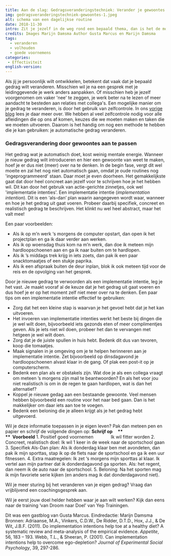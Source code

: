 ```yaml
---
title: Aan de slag: Gedragsveranderingstechniek: Verander je gewoontes
img: gedragsveranderingstechniek-gewoontes-1.jpeg
alt: schema van een dagelijkse routine
date: 2018-11-30
intro: Zit je jezelf in de weg rond een bepaald thema, dan is het de moeite waard om je verwachtingen zelf of samen met een coach te onderzoeken. Aan de hand van de oefeningen in dit blog kun je daarmee direct een start maken.
credits: Images Marijn Damsma Author Gusta Marcus en Marijn Damsma
tags: 
  - veranderen
  - volhouden
  - goede voornemens
categories:
 - Effectiviteit
english-version:
---
```


Als jij je persoonlijk wilt ontwikkelen, betekent dat vaak dat je bepaald gedrag wilt veranderen. Misschien wil je na een gesprek met je leidinggevende je werk anders aanpakken. Of misschien heb je jezelf voorgenomen om vaker 'nee' te zeggen, je werk beter na te lezen of meer aandacht te besteden aan relaties met collega's. Een mogelijke manier om je gedrag te veranderen, is door het gebruik van zelfcontrole. In ons [vorige blog](http://yeptrainingen.nl/gedragsveranderingstechniek-zelfcontrole-toepassen/) lees je daar meer over. We hebben al veel zelfcontrole nodig voor alle afleidingen die op ons af komen, keuzes die we moeten maken en taken die we moeten uitvoeren. Daarom is het handig om nog een methode te hebben die je kan gebruiken: je automatische gedrag veranderen.

### Gedragsverandering door gewoontes aan te passen

Het gedrag wat je automatisch doet, kost weinig mentale energie. Wanneer je nieuw gedrag wilt introduceren en hier een gewoonte van weet te maken, hoef je er dus niet (meer) over na te denken. In de begin fase, vergt dit wel moeite en zal het nog niet automatisch gaan, omdat je oude routines nog 'ingeprogrammeerd' staan. Daar moet je even doorheen. Het gemakkelijkste gaat dat door heel concreet aan jezelf voor te schrijven hoe je het hebben wil. Dit kan door het gebruik van actie-gerichte zinnetjes, ook wel 'implementatie intenties'. Een implementatie intentie (_implementation intention_). Dit is een ‘als-dan’ plan waarin aangegeven wordt waar, wanneer en hoe je het gedrag uit gaat voeren. Probeer daarbij specifiek, concreet en realistisch gedrag te beschrijven. Het klinkt nu wel heel abstract, maar het valt mee! 

Een paar voorbeelden:

*   Als ik op m’n werk ‘s morgens de computer opstart, dan open ik het projectplan en ga ik daar verder aan werken.
*   Als ik op woensdag thuis kom na m’n werk, dan doe ik meteen mijn hardloopschoenen aan en ga ik naar buiten om te hardlopen.
*   Als ik ’s middags trek krijg in iets zoets, dan pak ik een paar snacktomaatjes of een stukje paprika.
*   Als ik een afspraak buiten de deur inplan, blok ik ook meteen tijd voor de reis en de opvolging van het gesprek.

Door je nieuwe gedrag te verwoorden als een implementatie intentie, leg je het vast. Je maakt vooraf al de keuze dat je het gedrag uit gaat voeren en dus hoef je er op het moment zelf niet meer over na te denken. Een paar tips om een implementatie intentie effectief te gebruiken:

*   Zorg dat het een kleine stap is waarvan je het gevoel hebt dat je het kan uitvoeren.
*   Het invoeren van implementatie intenties werkt het beste bij dingen die je wel wilt doen, bijvoorbeeld iets gezonds eten of meer complimentjes geven. Als je iets niet wil doen, probeer het dan te vervangen met hetgeen je wel wilt doen.
*   Zorg dat je de juiste spullen in huis hebt. Bedenk dit dus van tevoren, koop die tomaatjes.
*   Maak signalen in je omgeving om je te helpen herinneren aan je implementatie intentie. Zet bijvoorbeeld op dinsdagavond je hardloopschoenen alvast klaar in de gang. Of plak een post-it op je computerscherm.
*   Bedenk een plan als er obstakels zijn. Wat doe je als een collega vraagt om meteen ’s morgens zijn mail te beantwoorden? En als het voor jou niet realistisch is om in de regen te gaan hardlopen, wat is dan het alternatief?
*   Koppel je nieuwe gedag aan een bestaande gewoonte. Veel mensen hebben bijvoorbeeld een routine voor het naar bed gaan. Dan is het makkelijker om daar iets aan toe te voegen.
*   Bedenk een beloning die je alleen krijgt als je het gedrag hebt uitgevoerd.

Wil je deze informatie toepassen in je eigen leven? Pak dan meteen pen en papier en schrijf de volgende dingen op: **Schrijf op     **                                     
**  Voorbeeld** 1. Positief goed voornemen              Ik wil fitter worden 2. Concreet, realistisch doel: Ik wil 1 keer in de week naar de sportschool gaan 3. Specifiek Als-Dan plan: Als ik donderdag klaar ben met avondeten, dan pak ik mijn sporttas, stap ik op de fiets naar de sportschool en ga ik een uur fitnessen. 4. Extra maatregelen: Ik zet ‘s morgens mijn sporttas al klaar. Ik vertel aan mijn partner dat ik donderdagavond ga sporten. Als: het regent, dan neem ik de auto naar de sportschool. 5. Beloning: Na het sporten mag ik mijn favoriete serie kijken (en anders mag ik dat donderdagavond niet).   

Wil je meer sturing bij het veranderen van je eigen gedrag? Vraag dan vrijblijvend een coachingsgesprek aan. 

Wil je eerst jouw doel helder hebben waar je aan wilt werken? Kijk dan eens naar de training ‘van Droom naar Doel’ van Yep Trainingen.   

Dit was een gastblog van Gusta Marcus. Eindredactie: Marijn Damsma Bronnen: Adriaanse, M.A., Vinkers, C.D.W., De Ridder, D.T.D., Hox, J.J., & De Wit, J.B.F. (2011). Do implementation intentions help toe at a healthy diet? A systematic review and meta-analysis of the empirical evidence. _Appetite_, 56, 183 – 193. Webb, T.L., & Sheeran, P. (2001). Can implementation intentions help to overcome ego-depletion? _Journal of Experimental Social Psychology_, 39, 297-286.
